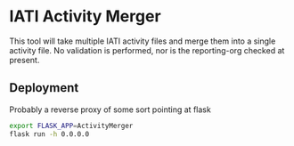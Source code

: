 # IATI Activity Merger

This tool will take multiple IATI activity files and merge them into a single activity file.
No validation is performed, nor is the reporting-org checked at present.

## Deployment

Probably a reverse proxy of some sort pointing at flask

```bash
export FLASK_APP=ActivityMerger
flask run -h 0.0.0.0
```